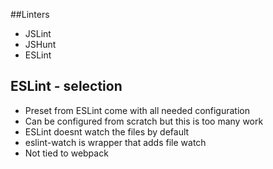 ##Linters
* JSLint
* JSHunt
* ESLint

## ESLint - selection
* Preset from ESLint come with all needed configuration
* Can be configured from scratch but this is too many work
* ESLint doesnt watch the files by default
* eslint-watch is wrapper that adds file watch
* Not tied to webpack
